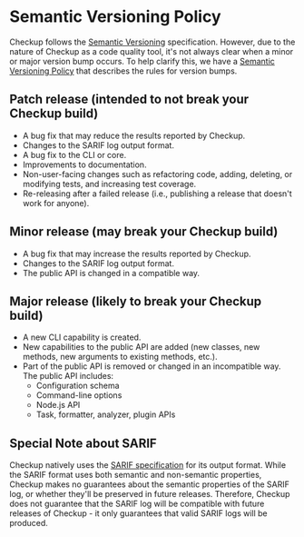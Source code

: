 # Semantic Versioning Policy

Checkup follows the [Semantic Versioning](http://semver.org/) specification. However, due to the nature of Checkup as a code quality tool, it's not always clear when a minor or major version bump occurs. To help clarify this, we have a [Semantic Versioning Policy](VERSIONING_POLICY.md) that describes the rules for version bumps.

## Patch release (intended to not break your Checkup build)

- A bug fix that may reduce the results reported by Checkup.
- Changes to the SARIF log output format.
- A bug fix to the CLI or core.
- Improvements to documentation.
- Non-user-facing changes such as refactoring code, adding, deleting, or modifying tests, and increasing test coverage.
- Re-releasing after a failed release (i.e., publishing a release that doesn't work for anyone).

## Minor release (may break your Checkup build)

- A bug fix that may increase the results reported by Checkup.
- Changes to the SARIF log output format.
- The public API is changed in a compatible way.

## Major release (likely to break your Checkup build)

- A new CLI capability is created.
- New capabilities to the public API are added (new classes, new methods, new arguments to existing methods, etc.).
- Part of the public API is removed or changed in an incompatible way. The public API includes:
  - Configuration schema
  - Command-line options
  - Node.js API
  - Task, formatter, analyzer, plugin APIs

## Special Note about SARIF

Checkup natively uses the [SARIF specification](https://docs.oasis-open.org/sarif/sarif/v2.0/sarif-v2.0.html) for its output format. While the SARIF format uses both semantic and non-semantic properties, Checkup makes no guarantees about the semantic properties of the SARIF log, or whether they'll be preserved in future releases. Therefore, Checkup does not guarantee that the SARIF log will be compatible with future releases of Checkup - it only guarantees that valid SARIF logs will be produced.
